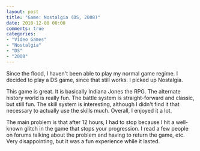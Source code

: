 ```yaml
---
layout: post
title: "Game: Nostalgia (DS, 2008)"
date: 2010-12-08 00:00
comments: true
categories:
- "Video Games"
- "Nostalgia"
- "DS"
- "2008"
---
```


Since the flood, I haven't been able to play my normal game
regime. I decided to play a DS game, since that still works. I
picked up Nostalgia.

This game is great. It is basically Indiana Jones the RPG. The
alternate history world is really fun. The battle system is
straight-forward and classic, but still fun. The skill system is
interesting, although I didn't find it that necessary to actually
use the skills much. Overall, I enjoyed it a lot.

The main problem is that after 12 hours, I had to stop because
I hit a well-known glitch in the game that stops your
progression. I read a few people on forums talking about the
problem and having to return the game, etc. Very disappointing,
but it was a fun experience while it lasted.
